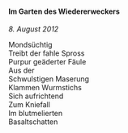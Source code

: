 #### Im Garten des Wiedererweckers

_8. August 2012_

Mondsüchtig<br>
Treibt der fahle Spross<br>
Purpur geäderter Fäule<br>
Aus der<br>
Schwulstigen Maserung<br>
Klammen Wurmstichs<br>
Sich aufrichtend<br>
Zum Kniefall<br>
Im blutmelierten<br>
Basaltschatten
